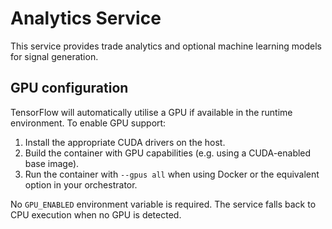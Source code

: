 # Analytics Service

This service provides trade analytics and optional machine learning models for signal generation.

## GPU configuration

TensorFlow will automatically utilise a GPU if available in the runtime environment.
To enable GPU support:

1. Install the appropriate CUDA drivers on the host.
2. Build the container with GPU capabilities (e.g. using a CUDA-enabled base image).
3. Run the container with `--gpus all` when using Docker or the equivalent option in your orchestrator.

No `GPU_ENABLED` environment variable is required. The service falls back to CPU execution when no GPU is detected.
